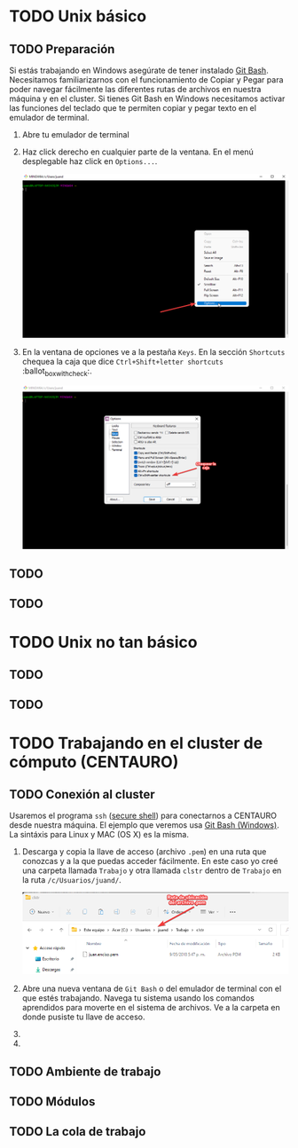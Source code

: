 ---
---

# <span class="todo TODO">TODO</span> Unix básico

## <span class="todo TODO">TODO</span> Preparación

Si estás trabajando en Windows asegúrate de tener instalado [Git
Bash](https://gitforwindows.org/). Necesitamos familiarizarnos con el
funcionamiento de Copiar y Pegar para poder navegar fácilmente las
diferentes rutas de archivos en nuestra máquina y en el cluster. Si
tienes Git Bash en Windows necesitamos activar las funciones del teclado
que te permiten copiar y pegar texto en el emulador de terminal.

1.  Abre tu emulador de terminal

2.  Haz click derecho en cualquier parte de la ventana. En el menú
    desplegable haz click en `Options...`.

    ![](./Imagenes/habilitar_cp_gitbash1.png)

3.  En la ventana de opciones ve a la pestaña `Keys`. En la sección
    `Shortcuts` chequea la caja que dice `Ctrl+Shift+letter
            shortcuts` :ballot<sub>boxwithcheck</sub>:.

    ![](./Imagenes/habilitar_cp_gitbash2.png)

## <span class="todo TODO">TODO</span> 

## <span class="todo TODO">TODO</span> 

# <span class="todo TODO">TODO</span> Unix no tan básico

## <span class="todo TODO">TODO</span> 

## <span class="todo TODO">TODO</span> 

# <span class="todo TODO">TODO</span> Trabajando en el cluster de cómputo (CENTAURO)

## <span class="todo TODO">TODO</span> Conexión al cluster

Usaremos el programa `ssh` ([secure
shell](https://www.ssh.com/academy/ssh)) para conectarnos a CENTAURO
desde nuestra máquina. El ejemplo que veremos usa [Git Bash
(Windows)](https://gitforwindows.org/). La sintáxis para Linux y MAC (OS
X) es la misma.

1.  Descarga y copia la llave de acceso (archivo `.pem`) en una ruta que
    conozcas y a la que puedas acceder fácilmente. En este caso yo creé
    una carpeta llamada `Trabajo` y otra llamada `clstr` dentro de
    `Trabajo` en la ruta `/c/Usuarios/juand/`.

    ![](./Imagenes/ruta_archivo_pem.png)

2.  Abre una nueva ventana de `Git Bash` o del emulador de terminal con
    el que estés trabajando. Navega tu sistema usando los comandos
    aprendidos para moverte en el sistema de archivos. Ve a la carpeta
    en donde pusiste tu llave de acceso.

3.  

4.  

## <span class="todo TODO">TODO</span> Ambiente de trabajo

## <span class="todo TODO">TODO</span> Módulos

## <span class="todo TODO">TODO</span> La cola de trabajo
